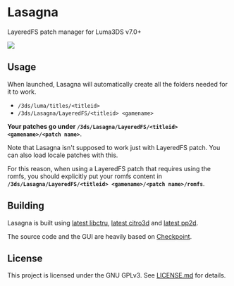 # Lasagna

LayeredFS patch manager for Luma3DS v7.0+

![](https://i.imgur.com/U7rdocg.png)

## Usage

When launched, Lasagna will automatically create all the folders needed for it to work.

* `/3ds/luma/titles/<titleid>`
* `/3ds/Lasagna/LayeredFS/<titleid> <gamename>`

**Your patches go under `/3ds/Lasagna/LayeredFS/<titleid> <gamename>/<patch name>`**.

Note that Lasagna isn't supposed to work just with LayeredFS patch. You can also load locale patches with this.

For this reason, when using a LayeredFS patch that requires using the romfs, you should explicitly put your romfs content in **`/3ds/Lasagna/LayeredFS/<titleid> <gamename>/<patch name>/romfs`**.

## Building

Lasagna is built using [latest libctru](https://github.com/smealum/ctrulib), [latest citro3d](https://github.com/fincs/citro3d) and [latest pp2d](https://github.com/BernardoGiordano/Lasagna/tree/master/source/pp2d). 

The source code and the GUI are heavily based on [Checkpoint](https://github.com/BernardoGiordano/Checkpoint).

## License

This project is licensed under the GNU GPLv3. See [LICENSE.md](https://github.com/BernardoGiordano/Checkpoint/blob/master/LICENSE) for details.
